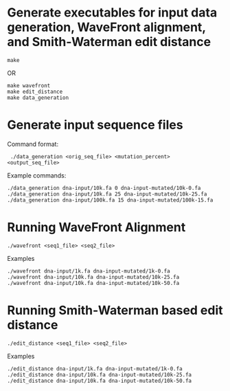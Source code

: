 # Generate executables for input data generation, WaveFront alignment, and Smith-Waterman edit distance

```
make
```
OR
```
make wavefront
make edit_distance
make data_generation
```


# Generate input sequence files
Command format:
```
 ./data_generation <orig_seq_file> <mutation_percent> <output_seq_file>
```
Example commands:
```
./data_generation dna-input/10k.fa 0 dna-input-mutated/10k-0.fa
./data_generation dna-input/10k.fa 25 dna-input-mutated/10k-25.fa
./data_generation dna-input/100k.fa 15 dna-input-mutated/100k-15.fa
```

# Running WaveFront Alignment
```
./wavefront <seq1_file> <seq2_file>
```
Examples
```
./wavefront dna-input/1k.fa dna-input-mutated/1k-0.fa
./wavefront dna-input/10k.fa dna-input-mutated/10k-25.fa 
./wavefront dna-input/10k.fa dna-input-mutated/10k-50.fa 
```

# Running Smith-Waterman based edit distance
```
./edit_distance <seq1_file> <seq2_file>
```
Examples
```
./edit_distance dna-input/1k.fa dna-input-mutated/1k-0.fa
./edit_distance dna-input/10k.fa dna-input-mutated/10k-25.fa 
./edit_distance dna-input/10k.fa dna-input-mutated/10k-50.fa 
```

